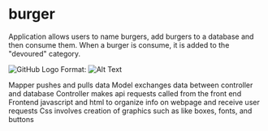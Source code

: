 # burger

Application allows users to name burgers, add burgers to a database and then consume them. When a burger is consume, it is added to the "devoured" category.

![GitHub Logo](/images/logo.png)
Format: ![Alt Text](url)


Mapper pushes and pulls data 
Model exchanges data between controller and database
Controller makes api requests called from the front end 
Frontend javascript and html to organize info on webpage and receive user requests 
Css involves creation of graphics such as like boxes, fonts, and buttons

